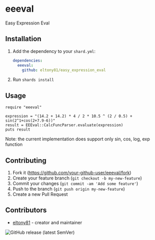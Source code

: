 # eeeval

Easy Expression Eval

## Installation

1. Add the dependency to your `shard.yml`:

   ```yaml
   dependencies:
     eeeval:
       github: eltony81/easy_expression_eval
   ```

2. Run `shards install`

## Usage

```crystal
require "eeeval"

expression = "(14.2 + 14.2) * 4 / 2 * 10.5 ^ (2 / 0.5) + sin(2^1+cos(2+7.9-6))"
result = EEEval::CalcFuncParser.evaluate(expression)
puts result
```
Note: the current implementation does support only sin, cos, log, exp function




## Contributing

1. Fork it (<https://github.com/your-github-user/eeeval/fork>)
2. Create your feature branch (`git checkout -b my-new-feature`)
3. Commit your changes (`git commit -am 'Add some feature'`)
4. Push to the branch (`git push origin my-new-feature`)
5. Create a new Pull Request

## Contributors

- [eltony81](https://github.com/eltony81) - creator and maintainer

![GitHub release (latest SemVer)](https://img.shields.io/github/v/release/eltony81/easy_expression_eval?display_name=tag)
